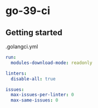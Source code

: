 # go-39-ci

## Getting started

.golangci.yml
```yaml
run:
  modules-download-mode: readonly

linters:
  disable-all: true

issues:
  max-issues-per-linter: 0
  max-same-issues: 0
```
